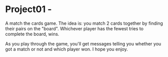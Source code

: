 # Project01 - 
A match the cards game. The idea is: you match 2 cards together by finding their pairs on the "board". Whichever player has the fewest tries to complete the board, wins.

As you play through the game, you'll get messages telling you whether you got a match or not and which player won. I hope you enjoy.